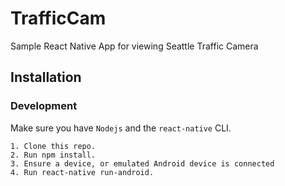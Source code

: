 # TrafficCam
  Sample React Native App for viewing Seattle Traffic Camera 

## Installation

### Development
  Make sure you have `Nodejs` and the `react-native` CLI.
  
```
1. Clone this repo.
2. Run npm install.
3. Ensure a device, or emulated Android device is connected
4. Run react-native run-android.
```
